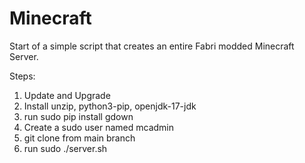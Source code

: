 # Minecraft

Start of a simple script that creates an entire Fabri modded Minecraft Server.

Steps:

1. Update and Upgrade
2. Install unzip, python3-pip, openjdk-17-jdk
3. run sudo pip install gdown
4. Create a sudo user named mcadmin
5. git clone from main branch
6. run sudo ./server.sh
